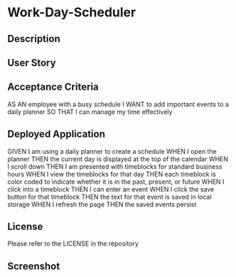 # Work-Day-Scheduler

## Description

## User Story

## Acceptance Criteria

AS AN employee with a busy schedule
I WANT to add important events to a daily planner
SO THAT I can manage my time effectively

## Deployed Application

GIVEN I am using a daily planner to create a schedule
WHEN I open the planner
THEN the current day is displayed at the top of the calendar
WHEN I scroll down
THEN I am presented with timeblocks for standard business hours
WHEN I view the timeblocks for that day
THEN each timeblock is color coded to indicate whether it is in the past, present, or future
WHEN I click into a timeblock
THEN I can enter an event
WHEN I click the save button for that timeblock
THEN the text for that event is saved in local storage
WHEN I refresh the page
THEN the saved events persist

## License

Please refer to the LICENSE in the repository

## Screenshot